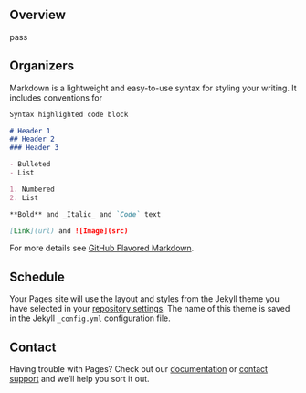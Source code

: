 ## Overview
pass

## Organizers

Markdown is a lightweight and easy-to-use syntax for styling your writing. It includes conventions for

```markdown
Syntax highlighted code block

# Header 1
## Header 2
### Header 3

- Bulleted
- List

1. Numbered
2. List

**Bold** and _Italic_ and `Code` text

[Link](url) and ![Image](src)
```

For more details see [GitHub Flavored Markdown](https://guides.github.com/features/mastering-markdown/).

## Schedule

Your Pages site will use the layout and styles from the Jekyll theme you have selected in your [repository settings](https://github.com/SUTDCV/multi-modal-video-reasoning.github.io/settings/pages). The name of this theme is saved in the Jekyll `_config.yml` configuration file.

## Contact

Having trouble with Pages? Check out our [documentation](https://docs.github.com/categories/github-pages-basics/) or [contact support](https://support.github.com/contact) and we’ll help you sort it out.
